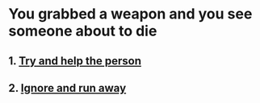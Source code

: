 # You grabbed a weapon and you see someone about to die 
## 1. [Try and help the person](die,md)
## 2. [Ignore and run away](meet-opponenet.md)